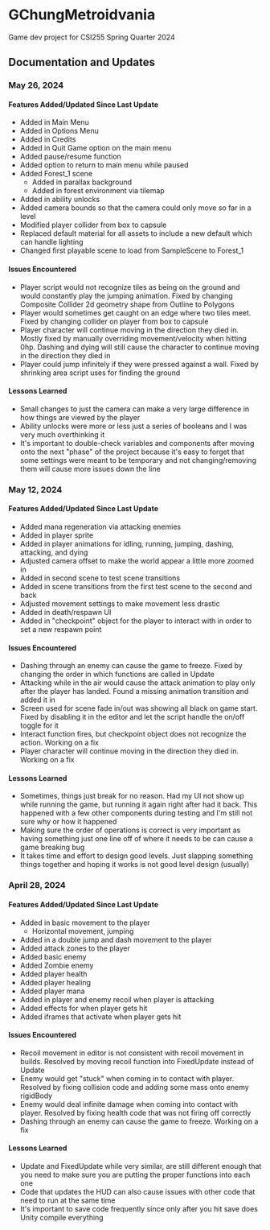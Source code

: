# GChungMetroidvania
 Game dev project for CSI255 Spring Quarter 2024

## Documentation and Updates

### May 26, 2024
#### Features Added/Updated Since Last Update
- Added in Main Menu
- Added in Options Menu
- Added in Credits
- Added in Quit Game option on the main menu
- Added pause/resume function
- Added option to return to main menu while paused
- Added Forest_1 scene
    - Added in parallax background
    - Added in forest environment via tilemap
- Added in ability unlocks
- Added camera bounds so that the camera could only move so far in a level
- Modified player collider from box to capsule
- Replaced default material for all assets to include a new default which can handle lighting
- Changed first playable scene to load from SampleScene to Forest_1

#### Issues Encountered
- Player script would not recognize tiles as being on the ground and would constantly play the jumping animation. Fixed by changing Composite Collider 2d geometry shape from Outline to Polygons
- Player would sometimes get caught on an edge where two tiles meet. Fixed by changing collider on player from box to capsule
- Player character will continue moving in the direction they died in. Mostly fixed by manually overriding movement/velocity when hitting 0hp. Dashing and dying will still cause the character to continue moving in the direction they died in
- Player could jump infinitely if they were pressed against a wall. Fixed by shrinking area script uses for finding the ground

#### Lessons Learned
- Small changes to just the camera can make a very large difference in how things are viewed by the player
- Ability unlocks were more or less just a series of booleans and I was very much overthinking it
- It's important to double-check variables and components after moving onto the next "phase" of the project because it's easy to forget that some settings were meant to be temporary and not changing/removing them will cause more issues down the line

### May 12, 2024
#### Features Added/Updated Since Last Update
- Added mana regeneration via attacking enemies
- Added in player sprite
- Added in player animations for idling, running, jumping, dashing, attacking, and dying
- Adjusted camera offset to make the world appear a little more zoomed in
- Added in second scene to test scene transitions
- Added in scene transitions from the first test scene to the second and back
- Adjusted movement settings to make movement less drastic
- Added in death/respawn UI
- Added in "checkpoint" object for the player to interact with in order to set a new respawn point

#### Issues Encountered
- Dashing through an enemy can cause the game to freeze. Fixed by changing the order in which functions are called in Update
- Attacking while in the air would cause the attack animation to play only after the player has landed. Found a missing animation transition and added it in
- Screen used for scene fade in/out was showing all black on game start. Fixed by disabling it in the editor and let the script handle the on/off toggle for it
- Interact function fires, but checkpoint object does not recognize the action. Working on a fix
- Player character will continue moving in the direction they died in. Working on a fix

#### Lessons Learned
- Sometimes, things just break for no reason. Had my UI not show up while running the game, but running it again right after had it back. This happened with a few other components during testing and I'm still not sure why or how it happened
- Making sure the order of operations is correct is very important as having something just one line off of where it needs to be can cause a game breaking bug
- It takes time and effort to design good levels. Just slapping something things together and hoping it works is not good level design (usually)

### April 28, 2024
#### Features Added/Updated Since Last Update
- Added in basic movement to the player
    - Horizontal movement, jumping
- Added in a double jump and dash movement to the player
- Added attack zones to the player
- Added basic enemy
- Added Zombie enemy
- Added player health
- Added player healing
- Added player mana
- Added in player and enemy recoil when player is attacking
- Added effects for when player gets hit
- Added iframes that activate when player gets hit

#### Issues Encountered
- Recoil movement in editor is not consistent with recoil movement in builds. Resolved by moving recoil function into FixedUpdate instead of Update
- Enemy would get "stuck" when coming in to contact with player. Resolved by fixing collision code and adding some mass onto enemy rigidBody
- Enemy would deal infinite damage when coming into contact with player. Resolved by fixing health code that was not firing off correctly
- Dashing through an enemy can cause the game to freeze. Working on a fix

#### Lessons Learned
- Update and FixedUpdate while very similar, are still different enough that you need to make sure you are putting the proper functions into each one
- Code that updates the HUD can also cause issues with other code that need to run at the same time
- It's important to save code frequently since only after you hit save does Unity compile everything
